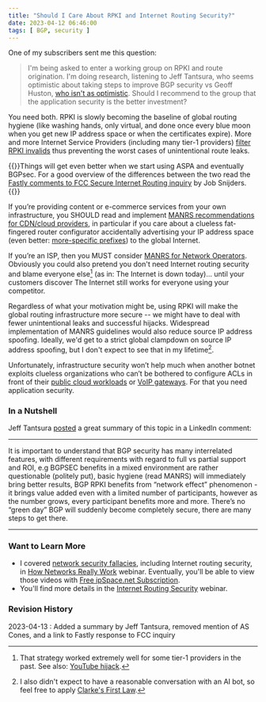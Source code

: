```yaml
---
title: "Should I Care About RPKI and Internet Routing Security?"
date: 2023-04-12 06:46:00
tags: [ BGP, security ]
---
```

One of my subscribers sent me this question:

> I'm being asked to enter a working group on RPKI and route origination. I'm doing research, listening to Jeff Tantsura, who seems optimistic about taking steps to improve BGP security vs Geoff Huston, [who isn't as optimistic](https://www.potaroo.net/ispcol/2022-12/securedrouting.html). Should I recommend to the group that the application security is the better investment?

You need both. RPKI is slowly becoming the baseline of global routing hygiene (like washing hands, only virtual, and done once every blue moon when you get new IP address space or when the certificates expire). More and more Internet Service Providers (including many tier-1 providers) [filter RPKI invalids](https://www.manrs.org/netops/participants/) thus preventing the worst cases of unintentional route leaks.
<!--more-->
{{<note info>}}Things will get even better when we start using ASPA and eventually BGPsec. For a good overview of the differences between the two read the [Fastly comments to FCC Secure Internet Routing inquiry](https://sobornost.net/~job/fastly-fcc-noi-secure-internet-routing-reply-comments-20220510-201259363-pdf.pdf) by Job Snijders.{{</note>}}

If you’re providing content or e-commerce services from your own infrastructure, you SHOULD read and implement [MANRS recommendations for CDN/cloud providers](https://www.manrs.org/cdn-cloud-providers/), in particular if you care about a clueless fat-fingered router configurator accidentally advertising your IP address space (even better: [more-specific prefixes](/2019/07/rant-some-internet-service-providers.html)) to the global Internet.

If you’re an ISP, then you MUST consider [MANRS for Network Operators](https://www.manrs.org/netops/). Obviously you could also pretend you don't need Internet routing security and blame everyone else[^T1] (as in: The Internet is down today)... until your customers discover The Internet still works for everyone using your competitor.

[^T1]: That strategy worked extremely well for some tier-1 providers in the past. See also: [YouTube hijack](https://www.ripe.net/publications/news/industry-developments/youtube-hijacking-a-ripe-ncc-ris-case-study).

Regardless of what your motivation might be, using RPKI will make the global routing infrastructure more secure -- we might have to deal with fewer unintentional leaks and successful hijacks. Widespread implementation of MANRS guidelines would also reduce source IP address spoofing. Ideally, we'd get to a strict global clampdown on source IP address spoofing, but I don't expect to see that in my lifetime[^LT].

[^LT]: I also didn't expect to have a reasonable conversation with an AI bot, so feel free to apply [Clarke's First Law](https://en.wikipedia.org/wiki/Clarke%27s_three_laws).

Unfortunately, infrastructure security won’t help much when another botnet exploits clueless organizations who can’t be bothered to configure ACLs in front of their [public cloud workloads](https://blog.cloudflare.com/memcrashed-major-amplification-attacks-from-port-11211/) or [VoIP gateways](https://blog.cloudflare.com/cve-2022-26143/). For that you need application security.

### In a Nutshell

Jeff Tantsura [posted](https://www.linkedin.com/feed/update/urn:li:activity:7051954643303571457/) a great summary of this topic in a LinkedIn comment:

---

It is important to understand that BGP security has many interrelated features, with different requirements with regard to full vs partial support and ROI, e.g BGPSEC benefits in a mixed environment are rather questionable (politely put), basic hygiene (read MANRS) will immediately bring better results, BGP RPKI benefits from “network effect” phenomenon - it brings value added even with a limited number of participants, however as the number grows, every participant benefits more and more.
There’s no “green day” BGP will suddenly become completely secure, there are many steps to get there.

---

### Want to Learn More

* I covered [network security fallacies](https://my.ipspace.net/bin/list?id=Net101#NETSEC), including Internet routing security, in [How Networks Really Work](https://www.ipspace.net/How_Networks_Really_Work) webinar. Eventually, you'll be able to view those videos with [Free ipSpace.net Subscription](https://www.ipspace.net/Subscription/Free).
* You'll find more details in the [Internet Routing Security](https://www.ipspace.net/Internet_Routing_Security) webinar.

### Revision History

2023-04-13
: Added a summary by Jeff Tantsura, removed mention of AS Cones,  and a link to Fastly response to FCC inquiry

